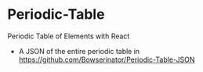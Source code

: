 # Periodic-Table
Periodic Table of Elements with React

- A JSON of the entire periodic table in https://github.com/Bowserinator/Periodic-Table-JSON